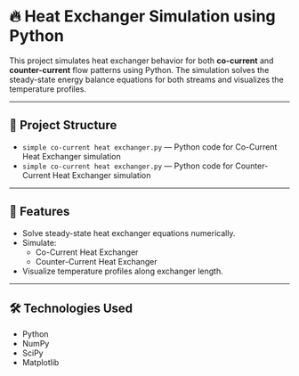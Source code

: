 # 🔥 Heat Exchanger Simulation using Python

This project simulates heat exchanger behavior for both **co-current** and **counter-current** flow patterns using Python. The simulation solves the steady-state energy balance equations for both streams and visualizes the temperature profiles.

---

## 📌 Project Structure

- `simple co-current heat exchanger.py` — Python code for Co-Current Heat Exchanger simulation
- `simple co-current heat exchanger.py` — Python code for Counter-Current Heat Exchanger simulation


---

## 🚀 Features

- Solve steady-state heat exchanger equations numerically.
- Simulate:
  - Co-Current Heat Exchanger
  - Counter-Current Heat Exchanger
- Visualize temperature profiles along exchanger length.


---

## 🛠️ Technologies Used

- Python
- NumPy
- SciPy
- Matplotlib
